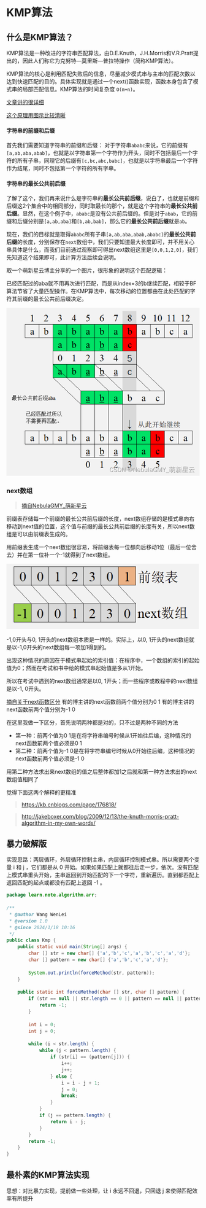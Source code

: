 # KMP算法

## 什么是KMP算法？

KMP算法是一种改进的字符串匹配算法，由D.E.Knuth，J.H.Morris和V.R.Pratt提出的，因此人们称它为克努特—莫里斯—普拉特操作（简称KMP算法）。

KMP算法的核心是利用匹配失败后的信息，尽量减少模式串与主串的匹配次数以达到快速匹配的目的。具体实现就是通过一个next()函数实现，函数本身包含了模式串的局部匹配信息。KMP算法的时间复杂度 `O(m+n)`。

[文章讲的很详细](https://cloud.tencent.com/developer/article/2235837)

[这个原理用图示比较清晰](https://kb.cnblogs.com/page/176818/)
#### 字符串的前缀和后缀

首先我们需要知道字符串的前缀和后缀： 对于字符串`ababc`来说，它的前缀有`[a,ab,aba,abab]`，也就是以字符串第一个字符作为开头，同时不包括最后一个字符的所有子串，同理它的后缀有`[c,bc,abc,babc]`，也就是以字符串最后一个字符作为结尾，同时不包括第一个字符的所有字串。

#### 字符串的最长公共前后缀

了解了这个，我们再来说什么是字符串的**最长公共前后缀**，说白了，也就是前缀和后缀这2个集合中的相同部分，同时取最长的那个，就是这个字符串的**最长公共前后缀**。显然，在这个例子中，`ababc`是没有公共前后缀的。但是对于`abab`，它的前缀和后缀分别是`[a,ab,aba]`和`[b,ab,bab]`，那么它的**最长公共前后缀**就是`ab`。

现在，我们的目标就是取得`ababc`所有子串`[a,ab,aba,abab,ababc]`的**最长公共前后缀**的长度，分别保存在`next`数组中，我们只要知道最大长度即可，并不用关心串具体是什么，而我们目前通过观察即可得出next数组这里是`[0,0,1,2,0]`，我们先知道这个结果即可，此计算方法后续会说明。

取一个萌新星云博主分享的一个图片，很形象的说明这个匹配逻辑：

已经匹配过的aba就不用再次进行匹配，而是从index=3的b继续匹配，相较于BF算法节省了大量匹配操作。在KMP算法中，每次移动的位置都由在此处匹配的字符其前缀的最长公共前后缀决定。

![](img/img_20240118_1.png)

### next数组

> [摘自NebulaGMY_萌新星云](https://blog.csdn.net/gmynebula/article/details/125239503)

前缀表存储每一个前缀的最长公共前后缀的长度，next数组存储的是模式串向右移动到next值的位置，这个值与前缀的最长公共前后缀的长度有关，所以next数组是可以由前缀表生成的。

用前缀表生成一个next数组很容易，将前缀表每一位都向后移动1位（最后一位舍去）并在第一位补一个-1就得到了next数组。

![](img/img_20240118.png)

-1,0开头与0, 1开头的next数组本质是一样的。实际上，以0, 1开头的next数组就是以-1,0开头的next数组每一项加1得到的。

出现这种情况的原因在于模式串起始的索引值：在程序中，一个数组的索引的起始值为0；然而在考试和书中给的模式串起始值是多从1开始。

所以在考试中遇到的next数组通常是以0, 1开头；而一些程序或教程中的next数组是以-1, 0开头。

[摘自关于next函数区分](https://blog.csdn.net/2301_76768325/article/details/134933251)
有的博主讲的next函数前两个值分别为0 1
有的博主讲的next函数前两个值分别为-1 0

在这里我做一下区分，首先说明两种都是对的，只不过是两种不同的方法

* 第一种：前两个值为0 1是在将字符串编号时候从1开始往后编，这种情况的next函数前两个值必须是0 1
* 第二种：前两个值为-1 0是在将字符串编号时候从0开始往后编，这种情况的next函数前两个值必须是-1 0

用第二种方法求出来next数组的值之后整体都加1之后就和第一种方法求出的next数组值相同了

觉得下面这两个解释的更精准

> https://kb.cnblogs.com/page/176818/

> http://jakeboxer.com/blog/2009/12/13/the-knuth-morris-pratt-algorithm-in-my-own-words/

## 暴力破解版

实现思路：两层循环，外层循环控制主串，内层循环控制模式串。所以需要两个变量 i 和 j ，它们都是从 0  开始。如果如果匹配上就都往后走一步，依次。没有匹配上模式串重头开始，主串返回到开始匹配的下一个字符，重新遍历。直到都匹配上返回匹配的起点或都没有匹配上返回 -1 。

```java
package learn.note.algorithm.arr;

/**
 * @author Wang WenLei
 * @version 1.0
 * @since 2024/1/18 10:16
 */
public class Kmp {
    public static void main(String[] args) {
        char [] str = new char[] {'a','b','c','a','b','c','a','d'};
        char [] pattern = new char[] {'a','b','c','a','d'};

        System.out.println(forceMethod(str, pattern));
    }

    public static int forceMethod(char [] str, char [] pattern) {
        if (str == null || str.length == 0 || pattern == null || pattern.length == 0) {
            return -1;
        }

        int i = 0;
        int j = 0;

        while (i < str.length) {
            while (j < pattern.length) {
                if (str[i] == (pattern[j])) {
                    i++;
                    j++;
                } else {
                    i = i - j + 1;
                    j = 0;
                    break;
                }
            }
            if (j == pattern.length) {
                return i - j;
            }
        }
        return -1;
    }
}
```

## 最朴素的KMP算法实现

思想：对比暴力实现，提前做一些处理，让 i 永远不回退，只回退 j 来使得匹配效率有所提升

